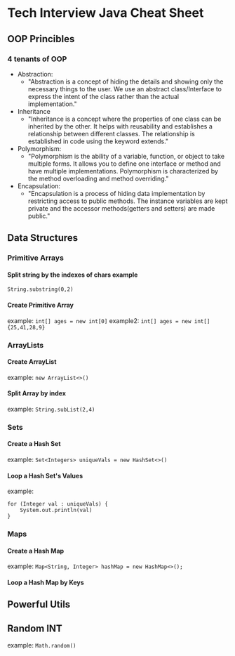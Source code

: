 # Tech Interview Java Cheat Sheet

## OOP Princibles

### 4 tenants of OOP
- Abstraction:
    - "Abstraction is a concept of hiding the details and showing only the necessary things to the user. We use an abstract class/Interface to express the intent of the class rather than the actual implementation."
- Inheritance
    - "Inheritance is a concept where the properties of one class can be inherited by the other. It helps with reusability and establishes a relationship between different classes. The relationship is established in code using the keyword extends."
- Polymorphism:
    - "Polymorphism is the ability of a variable, function, or object to take multiple forms. It allows you to define one interface or method and have multiple implementations. Polymorphism is characterized by the method overloading and method overriding."
- Encapsulation:
    - "Encapsulation is a process of hiding data implementation by restricting access to public methods. The instance variables are kept private and the accessor methods(getters and setters) are made public."

## Data Structures

### Primitive Arrays

#### Split string by the indexes of chars example
```String.substring(0,2)```


#### Create Primitive Array
example: ```int[] ages = new int[0]```
example2: ```int[] ages = new int[]{25,41,28,9}```

### ArrayLists

#### Create ArrayList
example: ```new ArrayList<>()```

#### Split Array by index
example: ```String.subList(2,4)```

### Sets

#### Create a Hash Set
example: ```Set<Integers> uniqueVals = new HashSet<>()```

#### Loop a Hash Set's Values
example: 
```
for (Integer val : uniqueVals) {
    System.out.println(val)
}
```

### Maps

#### Create a Hash Map
example: ```Map<String, Integer> hashMap = new HashMap<>();```

#### Loop a Hash Map by Keys

## Powerful Utils



## Random INT
example: ```Math.random()```